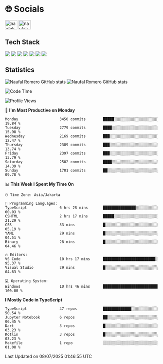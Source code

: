 <h1 align="">🌐 Socials</h1>
<p align="left">
<a href="https://linkedin.com/in/naufal-romero-putra-pratama-9ab816177/" target="blank"><img align="center" src="https://raw.githubusercontent.com/rahuldkjain/github-profile-readme-generator/master/src/images/icons/Social/linked-in-alt.svg" alt="naufalromero" height="30" width="40" /></a>
<a href="https://instagram.com/naufalromero" target="blank"><img align="center" src="https://raw.githubusercontent.com/rahuldkjain/github-profile-readme-generator/master/src/images/icons/Social/instagram.svg" alt="naufalromero" height="30" width="40" /></a>
</p>


<h2 align="">Tech Stack</h2>
<div align="">
  <img src="https://img.shields.io/badge/next.js-000000?style=for-the-badge&logo=nextdotjs&logoColor=white"/>
 <img src="https://img.shields.io/badge/typescript-%23007ACC.svg?style=for-the-badge&logo=typescript&logoColor=white"/>
 <img src="https://img.shields.io/badge/react-%2320232a.svg?style=for-the-badge&logo=react&logoColor=%2361DAFB"/>
 <img src="https://img.shields.io/badge/tailwindcss-%2338B2AC.svg?style=for-the-badge&logo=tailwind-css&logoColor=white"/>
 <img src="https://img.shields.io/badge/Prisma-3982CE?style=for-the-badge&logo=Prisma&logoColor=white"/>
 <img src="https://img.shields.io/badge/javascript-%23323330.svg?style=for-the-badge&logo=javascript&logoColor=%23F7DF1E"/>
 <img src="https://img.shields.io/badge/java-%23ED8B00.svg?style=for-the-badge&logo=openjdk&logoColor=white"/>
</div>


<h2 align="">Statistics</h2>
<div align="">
<img src="https://github-readme-stats-xi-nine-74.vercel.app/api?username=romves&show_icons=true&theme=tokyonight&include_all_commits=true&count_private=true" alt="Naufal Romero GitHub stats"/>
<img src="https://github-readme-stats-xi-nine-74.vercel.app/api/top-langs/?username=romves&theme=tokyonight&hide_border=false&include_all_commits=true&count_private=true&layout=compact" alt="Naufal Romero GitHub stats"/>
</div>

<!--START_SECTION:waka-->
![Code Time](http://img.shields.io/badge/Code%20Time-2%2C602%20hrs%2046%20mins-blue)

![Profile Views](http://img.shields.io/badge/Profile%20Views-0-blue)

📅 **I'm Most Productive on Monday** 

```text
Monday                   3450 commits        █████░░░░░░░░░░░░░░░░░░░░   19.84 % 
Tuesday                  2779 commits        ████░░░░░░░░░░░░░░░░░░░░░   15.98 % 
Wednesday                2169 commits        ███░░░░░░░░░░░░░░░░░░░░░░   12.47 % 
Thursday                 2389 commits        ███░░░░░░░░░░░░░░░░░░░░░░   13.74 % 
Friday                   2397 commits        ███░░░░░░░░░░░░░░░░░░░░░░   13.79 % 
Saturday                 2502 commits        ████░░░░░░░░░░░░░░░░░░░░░   14.39 % 
Sunday                   1701 commits        ██░░░░░░░░░░░░░░░░░░░░░░░   09.78 % 
```


📊 **This Week I Spent My Time On** 

```text
🕑︎ Time Zone: Asia/Jakarta

💬 Programming Languages: 
TypeScript               6 hrs 28 mins       ███████████████░░░░░░░░░░   60.03 % 
CSHTML                   2 hrs 17 mins       █████░░░░░░░░░░░░░░░░░░░░   21.29 % 
CSS                      33 mins             █░░░░░░░░░░░░░░░░░░░░░░░░   05.19 % 
YAML                     29 mins             █░░░░░░░░░░░░░░░░░░░░░░░░   04.51 % 
Binary                   28 mins             █░░░░░░░░░░░░░░░░░░░░░░░░   04.46 % 

🔥 Editors: 
VS Code                  10 hrs 17 mins      ████████████████████████░   95.37 % 
Visual Studio            29 mins             █░░░░░░░░░░░░░░░░░░░░░░░░   04.63 % 

💻 Operating System: 
Windows                  10 hrs 46 mins      █████████████████████████   100.00 % 
```

**I Mostly Code in TypeScript** 

```text
TypeScript               47 repos            █████████████░░░░░░░░░░░░   50.54 % 
Jupyter Notebook         6 repos             ██░░░░░░░░░░░░░░░░░░░░░░░   06.45 % 
Dart                     3 repos             █░░░░░░░░░░░░░░░░░░░░░░░░   03.23 % 
Kotlin                   3 repos             █░░░░░░░░░░░░░░░░░░░░░░░░   03.23 % 
Makefile                 1 repo              ░░░░░░░░░░░░░░░░░░░░░░░░░   01.08 % 
```




 Last Updated on 08/07/2025 01:46:55 UTC
<!--END_SECTION:waka-->
